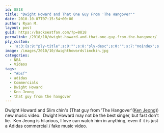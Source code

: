 ```yaml
---
id: 8818
title: "Dwight Howard and That One Guy From 'The Hangover'"
date: 2010-10-07T07:15:54+00:00
author: Ryan M.
layout: post
guid: https://backseatfan.com/?p=8818
permalink: /2010/10/dwight-howard-and-that-one-guy-from-the-hangover/
ply_custom:
  - 'a:3:{s:9:"ply-title";s:0:"";s:8:"ply-desc";s:0:"";s:7:"noindex";s:0:"";}'
image: /images/2010/10/dwighthowardslimchin.jpg
categories:
  - NBA
  - Videos
tags:
  - "#bsf"
  - adidas
  - Commercials
  - Dwight Howard
  - Ken Jeong
  - that guy from the hangover
---
```


<div class="entry">
  <p>
  </p>

  <p>
    Dwight Howard and Slim chin's (That guy from 'The Hangover'(<a href="https://www.imdb.com/name/nm0421822/">Ken Jeong</a>)) new music video.  Dwight Howard may not be the best singer, but fast don't lie.  Ken Jeong is hilarious, I love can watch him in anything, even if it is just a Adidas commercial / fake music video.
  </p>
</div>
